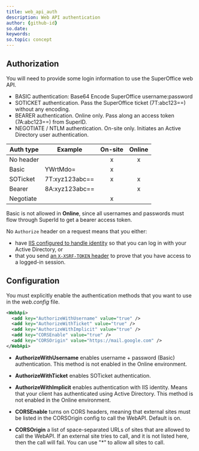 ```yaml
---
title: web_api_auth
description: Web API authentication
author: {github-id}
so.date: 
keywords: 
so.topic: concept 
---
```


## Authorization

You will need to provide some login information to use the SuperOffice web API.

* BASIC authentication: Base64 Encode SuperOffice username:password
* SOTICKET authentication. Pass the SuperOffice ticket (7T:abc123==) without any encoding.
* BEARER authentication. Online only. Pass along an access token (7A:abc123==) from SuperID.
* NEGOTIATE / NTLM authentication. On-site only. Initiates an Active Directory user authentication.

| Auth type | Example | On-site | Online |
|---|---|:---:|:---:|
| No header | | x | x |
| Basic | YWrtMdo= | x | |
| SOTicket | 7T:xyz123abc== | x | x |
| Bearer | 8A:xyz123abc== | | x |
| Negotiate | | x | |

Basic is not allowed in **Online**, since all usernames and passwords must flow through SuperId to get a bearer access token.

No `Authorize` header on a request means that you either:

* have [IIS configured to handle identity][1] so that you can log in with your Active Directory, or
* that you send [an `X-XSRF-TOKEN` header][2] to prove that you have access to a logged-in session.

## Configuration

You must explicitly enable the authentication methods that you want to use in the *web.config* file.

```XML
<WebApi>
  <add key="AuthorizeWithUsername" value="true" />
  <add key="AuthorizeWithTicket" value="true" />
  <add key="AuthorizeWithImplicit" value="true" />
  <add key="CORSEnable" value="true" />
  <add key="CORSOrigin" value="https://mail.google.com" />
</WebApi>
```

* **AuthorizeWithUsername** enables username + password (Basic) authentication. This method is not enabled in the Online environment.

* **AuthorizeWithTicket** enables SOTicket authentication.

* **AuthorizeWithImplicit** enables authentication with IIS identity. Means that your client has authenticated using Active Directory. This method is not enabled in the Online environment.

* **CORSEnable** turns on CORS headers, meaning that external sites must be listed in the CORSOrigin config to call the WebAPI. Default is on.

* **CORSOrigin** a list of space-separated URLs of sites that are allowed to call the WebAPI. If an external site tries to call, and it is not listed here, then the call will fail. You can use "*" to allow all sites to call.

<!-- Referenced links -->
[1]: integrated-with-ad.md
[2]: reuse-session.md
